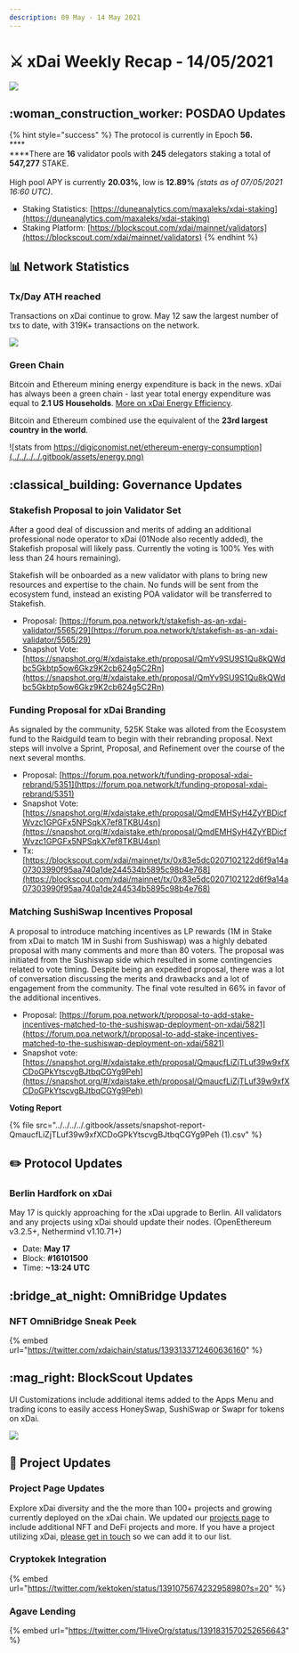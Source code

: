 ```yaml
---
description: 09 May - 14 May 2021
---
```


# ⚔️ xDai Weekly Recap - 14/05/2021

![](../../../../.gitbook/assets/weekly-update-5-14.png)

## :woman\_construction\_worker: POSDAO Updates

{% hint style="success" %}
The protocol is currently in Epoch **56.**\
****\
****There are **16** validator pools with **245** delegators staking a total of **547,277** STAKE.\
\
High pool APY is currently **20.03%**, low is **12.89%** _(stats as of 07/05/2021 16:60 UTC)_.

* Staking Statistics: [https://duneanalytics.com/maxaleks/xdai-staking](https://duneanalytics.com/maxaleks/xdai-staking)
* Staking Platform: [https://blockscout.com/xdai/mainnet/validators](https://blockscout.com/xdai/mainnet/validators)
{% endhint %}

## 📊 Network Statistics

### Tx/Day ATH reached

Transactions on xDai continue to grow. May 12 saw the largest number of txs to date, with 319K+ transactions on the network.

![](../../../../.gitbook/assets/ath.png)

### Green Chain

Bitcoin and Ethereum mining energy expenditure is back in the news. xDai has always been a green chain - last year total energy expenditure was equal to **2.1 US Households**. [More on xDai Energy Efficiency](../../energy-efficiency/).

Bitcoin and Ethereum combined use the equivalent of the **23rd largest country in the world**.

![stats from https://digiconomist.net/ethereum-energy-consumption](../../../../.gitbook/assets/energy.png)

## :classical\_building: Governance Updates

### Stakefish Proposal to join Validator Set&#x20;

After a good deal of discussion and merits of adding an additional professional node operator to xDai (01Node also recently added), the Stakefish proposal will likely pass. Currently the voting is 100% Yes with less than 24 hours remaining).&#x20;

Stakefish will be onboarded as a new validator with plans to bring new resources and expertise to the chain. No funds will be sent from the ecosystem fund, instead an existing POA validator will be transferred to Stakefish.

* Proposal: [https://forum.poa.network/t/stakefish-as-an-xdai-validator/5565/29](https://forum.poa.network/t/stakefish-as-an-xdai-validator/5565/29)
* Snapshot Vote: [https://snapshot.org/#/xdaistake.eth/proposal/QmYv9SU9S1Qu8kQWdbc5Gkbtp5ow6Gkz9K2cb624g5C2Rn](https://snapshot.org/#/xdaistake.eth/proposal/QmYv9SU9S1Qu8kQWdbc5Gkbtp5ow6Gkz9K2cb624g5C2Rn)

### Funding Proposal for xDai Branding

As signaled by the community, 525K Stake was alloted from the Ecosystem fund to the Raidguild team to begin with their rebranding proposal. Next steps will involve a Sprint, Proposal, and Refinement over the course of the next several months.

* Proposal: [https://forum.poa.network/t/funding-proposal-xdai-rebrand/5351](https://forum.poa.network/t/funding-proposal-xdai-rebrand/5351)
* Snapshot Vote: [https://snapshot.org/#/xdaistake.eth/proposal/QmdEMHSyH4ZyYBDicfWvzc1GPGFx5NPSqkX7ef8TKBU4sn](https://snapshot.org/#/xdaistake.eth/proposal/QmdEMHSyH4ZyYBDicfWvzc1GPGFx5NPSqkX7ef8TKBU4sn)
* Tx: [https://blockscout.com/xdai/mainnet/tx/0x83e5dc0207102122d6f9a14a07303990f95aa740a1de244534b5895c98b4e768](https://blockscout.com/xdai/mainnet/tx/0x83e5dc0207102122d6f9a14a07303990f95aa740a1de244534b5895c98b4e768)

### Matching SushiSwap Incentives Proposal&#x20;

A proposal to introduce matching incentives as LP rewards (1M in Stake from xDai to match 1M in Sushi from Sushiswap) was a highly debated proposal with many comments and more than 80 voters. The proposal was initiated from the Sushiswap side which resulted in some contingencies related to vote timing. Despite being an expedited proposal, there was a lot of conversation discussing the merits and drawbacks and a lot of engagement from the community. The final vote resulted in 66% in favor of the additional incentives.

* Proposal: [https://forum.poa.network/t/proposal-to-add-stake-incentives-matched-to-the-sushiswap-deployment-on-xdai/5821](https://forum.poa.network/t/proposal-to-add-stake-incentives-matched-to-the-sushiswap-deployment-on-xdai/5821)
* Snapshot vote: [https://snapshot.org/#/xdaistake.eth/proposal/QmaucfLiZjTLuf39w9xfXCDoGPkYtscvgBJtbqCGYg9Peh](https://snapshot.org/#/xdaistake.eth/proposal/QmaucfLiZjTLuf39w9xfXCDoGPkYtscvgBJtbqCGYg9Peh)

**Voting Report**

{% file src="../../../../.gitbook/assets/snapshot-report-QmaucfLiZjTLuf39w9xfXCDoGPkYtscvgBJtbqCGYg9Peh (1).csv" %}

## :pencil2: Protocol Updates

### Berlin Hardfork on xDai

May 17 is quickly approaching for the xDai upgrade to Berlin. All validators and any projects using xDai should update their nodes. (OpenEthereum v3.2.5+, Nethermind v1.10.71+)

* Date: **May 17**&#x20;
* Block: **#16101500**
* Time: **\~13:24 UTC**

## :bridge\_at\_night: OmniBridge Updates

### NFT OmniBridge Sneak Peek

{% embed url="https://twitter.com/xdaichain/status/1393133712460636160" %}

## :mag\_right: BlockScout Updates

UI Customizations include additional items added to the Apps Menu and trading icons to easily access HoneySwap, SushiSwap or Swapr for tokens on xDai.

![](<../../../../.gitbook/assets/bs-1 (1).png>)

## :butterfly: Project Updates

### Project Page Updates

Explore xDai diversity and the the more than 100+ projects and growing currently deployed on the xDai chain. We updated our [projects page](../../../project-spotlights/) to include additional NFT and DeFi projects and more. If you have a project utilizing xDai, [please get in touch](../../../../media/social-media.md) so we can add it to our list.&#x20;

### Cryptokek Integration

{% embed url="https://twitter.com/kektoken/status/1391075674232958980?s=20" %}

### Agave Lending

{% embed url="https://twitter.com/1HiveOrg/status/1391831570252656643" %}





##
